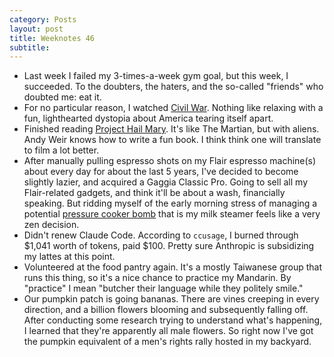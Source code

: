 ```yaml
---
category: Posts
layout: post
title: Weeknotes 46
subtitle:
---
```

- Last week I failed my 3-times-a-week gym goal, but this week, I succeeded.
To the doubters, the haters, and the so-called "friends" who doubted me: eat it.
- For no particular reason, I watched [Civil
War](https://en.wikipedia.org/wiki/Civil_War_(film)). Nothing like relaxing with a fun, lighthearted dystopia about America tearing itself apart.
- Finished reading [Project Hail
Mary](https://en.wikipedia.org/wiki/Project_Hail_Mary). It's like The Martian,
but with aliens. Andy Weir knows how to write a fun book. I think think one will
translate to film a lot better.
- After manually pulling espresso shots on my Flair espresso machine(s) about
every day for about the last 5 years, I've decided to become slightly lazier,
and acquired a Gaggia Classic Pro. Going to sell all my Flair-related
gadgets, and think it'll be about a wash, financially speaking. But ridding
myself of the early morning stress of managing a potential [pressure cooker
bomb](https://bellmanespresso.com/products/bellman-stovetop-steamer-50ss?srsltid=AfmBOoq25urDbXgSs59mVcq_Wvx7JYGFDbDHt7qSBLQB4oKNiIqZkaw1)
that is my milk steamer feels like a very zen decision. 
- Didn't renew Claude Code. According to `ccusage`, I burned through $1,041
worth of tokens, paid $100. Pretty sure Anthropic is subsidizing my lattes at
this point.
- Volunteered at the food pantry again. It's a mostly Taiwanese group that
runs this thing, so it's a nice chance to practice my Mandarin. By "practice" I mean
"butcher their language while they politely smile."
- Our pumpkin patch is going bananas. There are vines creeping in every
direction, and a billion flowers blooming and subsequently falling off. After
conducting some research trying to understand what's happening, I learned that
they're apparently all male flowers. So right now I've got the pumpkin
equivalent of a men's rights rally hosted in my backyard.

